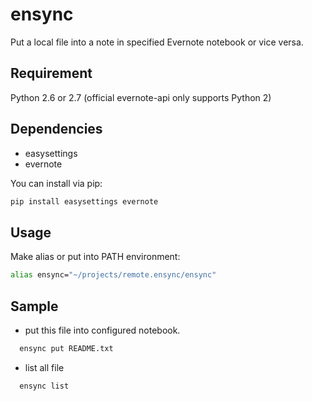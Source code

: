 # ensync
Put a local file into a note in specified Evernote notebook or vice versa.

## Requirement

Python 2.6 or 2.7 (official evernote-api only supports Python 2)


## Dependencies

* easysettings
* evernote

You can install via pip:

```bash
pip install easysettings evernote
```

## Usage

Make alias or put into PATH environment:

```bash
alias ensync="~/projects/remote.ensync/ensync"
```

## Sample

* put this file into configured notebook.

```bash
  ensync put README.txt
```

* list all file

```bash
  ensync list
```



